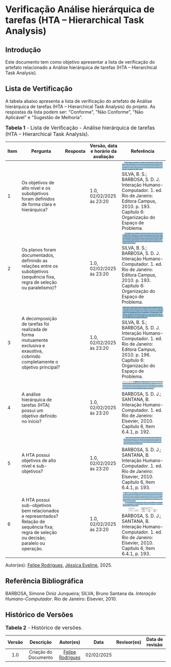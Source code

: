 # Verificação Análise hierárquica de tarefas  (HTA – Hierarchical Task Analysis)

## Introdução

Este documento tem como objetivo apresentar a lista de verificação do artefato relacionado a Análise hierárquica de tarefas (HTA – Hierarchical Task Analysis).

## Lista de Vertificação

A tabela abaixo apresenta a lista de verificação do artefato de Análise hierárquica de tarefas (HTA – Hierarchical Task Analysis) do projeto. As respostas da lista podem ser: "Conforme", "Não Conforme", "Não Aplicável" e "Sugestão de Melhoria".

<font size="3"><p style="text-align: left">**Tabela 1** - Lista de Verificação - Análise hierárquica de tarefas (HTA – Hierarchical Task Analysis).</p></font>

| Item | Pergunta | Resposta | Versão, data e horário da avaliação | Referência |
|------|----------|----------|--------------------------------------|-------------|
| 1    | Os objetivos de alto nível e os subobjetivos foram definidos de forma clara e hierárquica? |          | 1.0, 02/02/2025 às 23:20 | ![1](../../assets/referenciasLista/entrega08/verificacaoHTA/pergunta1HTA.png) SILVA, B. S.; BARBOSA, S. D. J. Interação Humano-Computador. 1. ed. Rio de Janeiro: Editora Campus, 2010. p. 193. Capítulo 6: Organização do Espaço de Problema. |
| 2    | Os planos foram documentados, definindo as relações entre os subobjetivos (sequência fixa, regra de seleção ou paralelismo)? |          | 1.0, 02/02/2025 às 23:20 | ![2](../../assets/referenciasLista/entrega08/verificacaoHTA/pergunta2HTA.png) SILVA, B. S.; BARBOSA, S. D. J. Interação Humano-Computador. 1. ed. Rio de Janeiro: Editora Campus, 2010. p. 193. Capítulo 6: Organização do Espaço de Problema. |
| 3    | A decomposição de tarefas foi realizada de forma mutuamente exclusiva e exaustiva, cobrindo completamente o objetivo principal? |          | 1.0, 02/02/2025 às 23:20 | ![3](../../assets/referenciasLista/entrega08/verificacaoHTA/pergunta3HTA.png) SILVA, B. S.; BARBOSA, S. D. J. Interação Humano-Computador. 1. ed. Rio de Janeiro: Editora Campus, 2010. p. 196. Capítulo 6: Organização do Espaço de Problema. |
| 4    | A análise hierárquica de tarefas (HTA) possui um objetivo definido no início? |          | 1.0, 02/02/2025 às 23:20 | ![4](../../assets/referenciasLista/entrega08/verificacaoHTA/pergunta4HTA.png) BARBOSA, S. D. J.; SANTANA, B. Interação Humano-Computador. 1. ed. Rio de Janeiro: Elsevier, 2010. Capítulo 6, Item 6.4.1, p. 192. |
| 5    | A HTA possui objetivos de alto nível e sub-objetivos? |          | 1.0, 02/02/2025 às 23:20 | ![5](../../assets/referenciasLista/entrega08/verificacaoHTA/pergunta5HTA.png) BARBOSA, S. D. J.; SANTANA, B. Interação Humano-Computador. 1. ed. Rio de Janeiro: Elsevier, 2010. Capítulo 6, Item 6.4.1, p. 193. |
| 6    | A HTA possui sub-objetivos bem relacionados e representados? Relação de sequência fixa; regra de seleção ou decisão; paralelo ou operação. |          | 1.0, 02/02/2025 às 23:20 | ![6](../../assets/referenciasLista/entrega08/verificacaoHTA/pergunta6HTA.png) BARBOSA, S. D. J.; SANTANA, B. Interação Humano-Computador. 1. ed. Rio de Janeiro: Elsevier, 2010. Capítulo 6, Item 6.4.1, p. 193. |

Autor(es): [Felipe Rodrigues](https://github.com/felipeJRdev), [Jéssica Eveline](https://github.com/xzxjese), 2025.

## Referência Bibliográfica

BARBOSA, Simone Diniz Junqueira; SILVA, Bruno Santana da. *Interação Humano-Computador*. Rio de Janeiro: Elsevier, 2010.  

## Histórico de Versões

<font size="3"><p style="text-align: left">**Tabela 2** - Histórico de versões.</p></font>

| Versão | Descrição | Autor(es) | Data | Revisor(es) | Data de revisão |
| :----: | :-------: | :-------: | :--: | :-------------------------------: | :-------------: |
|  1.0   | Criação do Documento | [Felipe Rodrigues](https://github.com/felipeJRdev) | 02/02/2025 | |   |